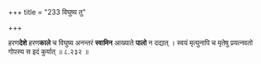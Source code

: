 +++
title = "233 विघुष्य तु"

+++

हरण**देशे** हरण**काले** च विघुष्य अनन्तरं **स्वामिन** आख्याते **पालो** न दद्यात् । स्वयं मृत्युनापि च मृतेषु प्रयत्नवतो गोपस्य स इदं कुर्यात् ॥ ८.२३२ ॥